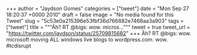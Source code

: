 
+++
author = "Jaydson Gomes"
categories = ["tweet"]
date = "Mon Sep 27 18:20:37 +0000 2010"
draft = false
image = "No media found for this Tweet"
slug = "5c53e0a215396e53fbf36d766882e7468aa3a903"
tags = ["tweet"]
title = """Ãh? RT @bigs: wow. micros..."""
tweet = true
tweet_url = "https://twitter.com/jaydson/status/25709815682"
+++
Ãh? RT @bigs: wow. microsoft moving ALL windows live blogs to wordpress.com. wow. #tcdisrupt
